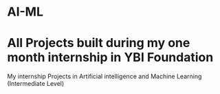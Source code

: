 # AI-ML
# All Projects built during my one month internship in YBI Foundation 
My internship Projects in Artificial intelligence and Machine Learning (Intermediate Level)
